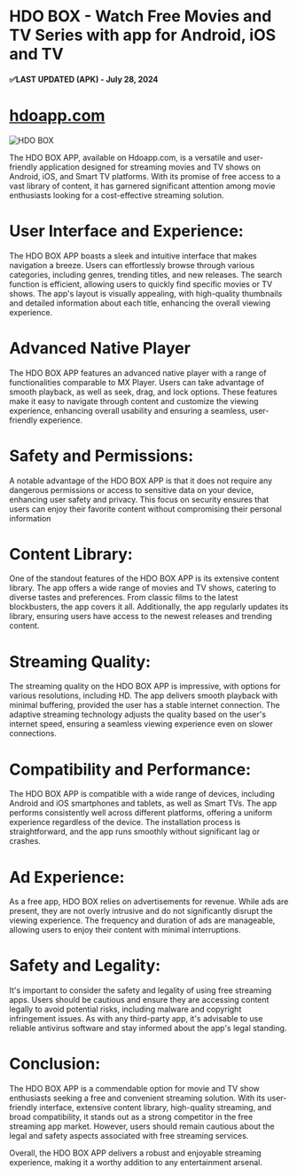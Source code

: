 # HDO BOX - Watch Free Movies and TV Series with app for Android, iOS and TV
#### ✅LAST UPDATED (APK) - July 28, 2024 
# [hdoapp.com](https://hdoapp.com)

![HDO BOX](https://hdoapp.com/images/banner_hdo_box.png)


The HDO BOX APP, available on Hdoapp.com, is a versatile and user-friendly application designed for streaming movies and TV shows on Android, iOS, and Smart TV platforms. With its promise of free access to a vast library of content, it has garnered significant attention among movie enthusiasts looking for a cost-effective streaming solution.

# User Interface and Experience:
The HDO BOX APP boasts a sleek and intuitive interface that makes navigation a breeze. Users can effortlessly browse through various categories, including genres, trending titles, and new releases. The search function is efficient, allowing users to quickly find specific movies or TV shows. The app's layout is visually appealing, with high-quality thumbnails and detailed information about each title, enhancing the overall viewing experience.

# Advanced Native Player
The HDO BOX APP features an advanced native player with a range of functionalities comparable to MX Player. Users can take advantage of smooth playback, as well as seek, drag, and lock options. These features make it easy to navigate through content and customize the viewing experience, enhancing overall usability and ensuring a seamless, user-friendly experience.

# Safety and Permissions:
A notable advantage of the HDO BOX APP is that it does not require any dangerous permissions or access to sensitive data on your device, enhancing user safety and privacy. This focus on security ensures that users can enjoy their favorite content without compromising their personal information

# Content Library:
One of the standout features of the HDO BOX APP is its extensive content library. The app offers a wide range of movies and TV shows, catering to diverse tastes and preferences. From classic films to the latest blockbusters, the app covers it all. Additionally, the app regularly updates its library, ensuring users have access to the newest releases and trending content.

# Streaming Quality:
The streaming quality on the HDO BOX APP is impressive, with options for various resolutions, including HD. The app delivers smooth playback with minimal buffering, provided the user has a stable internet connection. The adaptive streaming technology adjusts the quality based on the user's internet speed, ensuring a seamless viewing experience even on slower connections.

# Compatibility and Performance:
The HDO BOX APP is compatible with a wide range of devices, including Android and iOS smartphones and tablets, as well as Smart TVs. The app performs consistently well across different platforms, offering a uniform experience regardless of the device. The installation process is straightforward, and the app runs smoothly without significant lag or crashes.

# Ad Experience:
As a free app, HDO BOX relies on advertisements for revenue. While ads are present, they are not overly intrusive and do not significantly disrupt the viewing experience. The frequency and duration of ads are manageable, allowing users to enjoy their content with minimal interruptions.

# Safety and Legality:
It's important to consider the safety and legality of using free streaming apps. Users should be cautious and ensure they are accessing content legally to avoid potential risks, including malware and copyright infringement issues. As with any third-party app, it's advisable to use reliable antivirus software and stay informed about the app's legal standing.

# Conclusion:
The HDO BOX APP is a commendable option for movie and TV show enthusiasts seeking a free and convenient streaming solution. With its user-friendly interface, extensive content library, high-quality streaming, and broad compatibility, it stands out as a strong competitor in the free streaming app market. However, users should remain cautious about the legal and safety aspects associated with free streaming services.

Overall, the HDO BOX APP delivers a robust and enjoyable streaming experience, making it a worthy addition to any entertainment arsenal.
